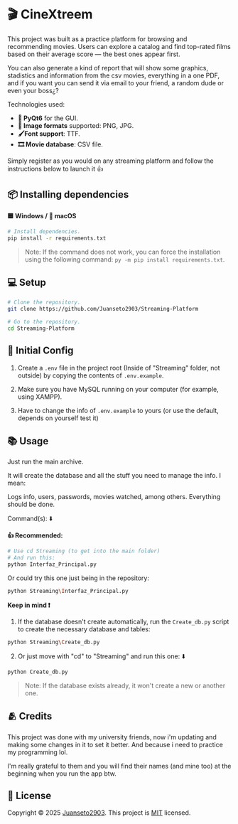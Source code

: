 # 🎬 CineXtreem

This project was built as a practice platform for browsing and recommending movies. Users can explore a catalog and find top-rated films based on their average score — the best ones appear first.

You can also generate a kind of report that will show some graphics, stadistics and information from the csv movies, everything in a one PDF, and if you want you can send it via email to your friend, a random dude or even your boss¿?

Technologies used:
- **📱 PyQt6** for the GUI.
- **📃 Image formats** supported: PNG, JPG.
- **🖌️Font support**: TTF.
- **🎞️ Movie database**: CSV file.

Simply register as you would on any streaming platform and follow the instructions below to launch it 👍

## 📦 Installing dependencies

**🟦 Windows / 🍎 macOS**

```bash
# Install dependencies.
pip install -r requirements.txt
```
> Note: If the command does not work, you can force the installation using the following command: `py -m pip install requirements.txt`.

## 💻 Setup

```bash
# Clone the repository.
git clone https://github.com/Juanseto2903/Streaming-Platform

# Go to the repository.
cd Streaming-Platform
```

## 🔧 Initial Config

1. Create a `.env` file in the project root (Inside of "Streaming" folder, not outside) by copying the contents of `.env.example`.

2. Make sure you have MySQL running on your computer (for example, using XAMPP).

3. Have to change the info of `.env.example` to yours (or use the default, depends on yourself test it)

## 📚 Usage

Just run the main archive.

It will create the database and all the stuff you need to manage the info.
I mean:

Logs info, users, passwords, movies watched, among others.
Everything should be done.

Command(s): ⬇️

**👍 Recommended:**

```bash
# Use cd Streaming (to get into the main folder)
# And run this:
python Interfaz_Principal.py
```
Or could try this one just being in the repository:

```bash
python Streaming\Interfaz_Principal.py
```

**Keep in mind ❗**

1. If the database doesn't create automatically, run the `Create_db.py` script to create the necessary database and tables:

```bash
python Streaming\Create_db.py
```

2. Or just move with "cd" to "Streaming" and run this one: ⬇️

```bash
python Create_db.py
```
> Note: If the database exists already, it won't create a new or another one.

## 🫂 Credits

This project was done with my university friends, now i'm updating and making some changes in it to set it better.
And because i need to practice my programming lol.

I'm really grateful to them and you will find their names (and mine too) at the beginning when you run the app btw.

## 📝 License

Copyright © 2025 [Juanseto2903](https://github.com/Juanseto2903).
This project is [MIT](LICENSE) licensed.

